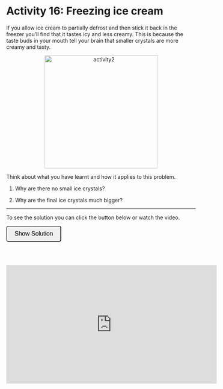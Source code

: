 # Activity 16: Freezing ice cream

<link rel="stylesheet" type="text/css" href="../customstyle.css">

If you allow ice cream to partially defrost and then stick it back in the freezer you’ll find that it tastes icy and less creamy. This is because the taste buds in your mouth tell your brain that smaller crystals are more creamy and tasty.

<div style="text-align: center;">
        <img src="imgs/16.png" alt="activity2" width="300" height=auto>
    </div>

Think about what you have learnt and how it applies to this problem.

1. Why are there no small ice crystals?

2. Why are the final ice crystals much bigger?

---------------------

To see the solution you can click the button below or watch the video.

<button onclick="document.getElementById('solution').style.display='block'" style="border-radius: 5px; text-align: center; padding: 10px 20px; font-size: 16px;">
Show Solution
</button>
<div id="solution" style="display:none;">
  <br>
  Initially we have a tight distribution of ice crystals. When we heat the system by leaving ice cream outside all the ice crystals decrease in size through melting. However, the smallest ice crystals melt enough to disappear. This means there are now a smaller number of ice crystals than before. 

  When we re-freeze the ice cream there are two options:

  1. Homogeneous nucleation of new crystals

  2. Growth of existing crystals

  We know that option 1 is very unlikely because it relies on a chance fluctuation to overcome the barrier to nucleation. Heterogeneous nucleation by growing on preexisting crystals has a much smaller free energy barrier. As a result the crystals grow bigger because the molecules rejoining the crystals are shared between fewer crystals.

</div>

<br><br>
<iframe width="560" height="315" src="https://www.youtube.com/embed/Ykb1P_0VTiQ?si=Vf8hFPhCuL4CoaGU" title="YouTube video player" frameborder="0" allow="accelerometer; autoplay; clipboard-write; encrypted-media; gyroscope; picture-in-picture; web-share" referrerpolicy="strict-origin-when-cross-origin" allowfullscreen></iframe>
<!--
<video class="video-container" controls>
  <source src="https://www.nottingham.ac.uk/~ppzmis/phys3009/videos/A16.mp4" type="video/mp4">
  Your browser does not support the video tag.
</video>
-->